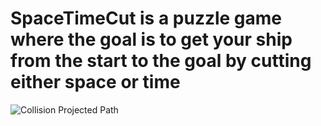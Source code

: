 # SpaceTimeCut is a puzzle game where the goal is to get your ship from the start to the goal by cutting either space or time
<img src="https://drive.google.com/uc?export=view&id=1peHdPqQoFS0b6UQFHalve7g_pVvCngdE"
     alt="Collision Projected Path"
     style="float: left; margin-right: 10px;" />
